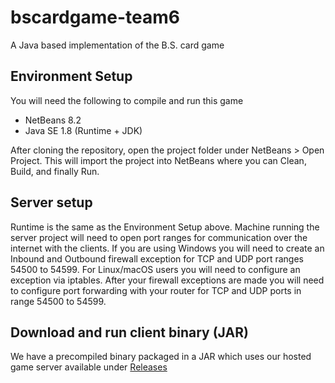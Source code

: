 # bscardgame-team6
A Java based implementation of the B.S. card game

## Environment Setup
You will need the following to compile and run this game

* NetBeans 8.2
* Java SE 1.8 (Runtime + JDK)

After cloning the repository, open the project folder under NetBeans > Open Project. This will import the project into NetBeans where you can Clean, Build, and finally Run. 

## Server setup
Runtime is the same as the Environment Setup above. Machine running the server project will need to open port ranges for communication over the internet with the clients. If you are using Windows you will need to create an Inbound and Outbound firewall exception for TCP and UDP port ranges 54500 to 54599. For Linux/macOS users you will need to configure an exception via iptables. After your firewall exceptions are made you will need to configure port forwarding with your router for TCP and UDP ports in range 54500 to 54599. 

## Download and run client binary (JAR)
We have a precompiled binary packaged in a JAR which uses our hosted game server available under [Releases](https://github.com/CS-SE6356-2/a1-007-team-6/releases)
